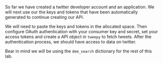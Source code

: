 <!--title={Authentication}-->

So far we have created a twitter developer account and an application. We will next use our the keys and tokens that have been automatically generated to continue creating our API.

We will need to paste the keys and tokens in the allocated space. Then configure OAuth authentication with your consumer key and secret, set your access tokens and create a API object in `tweepy` to fetch tweets. After the authentication process, we should have access to data on twitter.

Bear in mind we will be using the `dem_search` dictionary for the rest of this lab.
